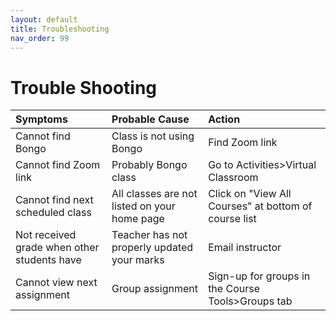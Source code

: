 ```yaml
---
layout: default
title: Troubleshooting
nav_order: 99
---
```


# Trouble Shooting

| Symptoms        | Probable Cause        | Action |
|:-------------|:------------------|:------|
| Cannot find Bongo       | Class is not using Bongo | Find Zoom link  |
| Cannot find Zoom link| Probably Bongo class  | Go to Activities>Virtual Classroom  |
| Cannot find next scheduled class         | All classes are not listed on your home page      | Click on "View All Courses" at bottom of course list   |
| Not received grade when other students have       | Teacher has not properly updated your marks | Email instructor  |
| Cannot view next assignment           | Group assignment | Sign-up for groups in the Course Tools>Groups tab  |
